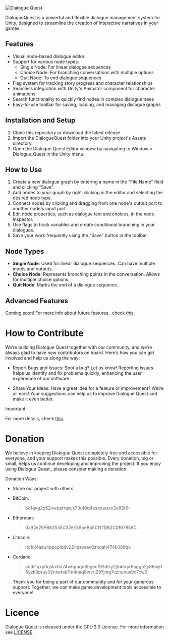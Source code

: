 ![Dialogue Quest](./Logo/DialogueQuest.jpg)

DialogueQuest is a powerful and flexible dialogue management system for Unity, designed to streamline the creation of interactive narratives in your games.

## Features

- Visual node-based dialogue editor
- Support for various node types:
  - Single Node: For linear dialogue sequences
  - Choice Node: For branching conversations with multiple options
  - Quit Node: To end dialogue sequences
- Flag system for tracking story progress and character relationships
- Seamless integration with Unity's Animator component for character animations
- Search functionality to quickly find nodes in complex dialogue trees
- Easy-to-use toolbar for saving, loading, and managing dialogue graphs

## Installation and Setup

1. Clone this repository or download the latest release.
2. Import the DialogueQuest folder into your Unity project's Assets directory.
3. Open the Dialogue Quest Editor window by navigating to Window > Dialogue_Quest in the Unity menu.

## How to Use

1. Create a new dialogue graph by entering a name in the "File Name" field and clicking "Save".
2. Add nodes to your graph by right-clicking in the editor and selecting the desired node type.
3. Connect nodes by clicking and dragging from one node's output port to another node's input port.
4. Edit node properties, such as dialogue text and choices, in the node inspector.
5. Use flags to track variables and create conditional branching in your dialogues.
6. Save your work frequently using the "Save" button in the toolbar.

## Node Types

- **Single Node**: Used for linear dialogue sequences. Can have multiple inputs and outputs.
- **Choice Node**: Represents branching points in the conversation. Allows for multiple choice options.
- **Quit Node**: Marks the end of a dialogue sequence.

## Advanced Features

Coming soon!
For more info about future features , check [this](https://github.com/aydakikio/DialogueQuest/discussions/5).

# How to Contribute

We’re building Dialogue Quest together with our community, and we’re always glad to have new contributors on board. Here’s how you can get involved and help us along the way:

- Report Bugs and Issues: Spot a bug? Let us know! Reporting issues helps us identify and fix problems quickly, enhancing the user experience of our software.
  
- Share Your Ideas: Have a great idea for a feature or improvement? We’re all ears! Your suggestions can help us to improve Dialogue Quest and make it even better.
  
> [!IMPORTANT]
>  
> For more details, check [this](https://github.com/aydakikio/DialogueQuest/blob/main/CONTRIBUTING.md).

# Donation

We believe in keeping Dialogue Quest completely free and accessible for everyone, and your support makes this possible. Every donation, big or small, helps us continue developing and improving the project. If you enjoy using Dialogue Quest , please consider making a donation.

Donation Ways:

   * Share our project with others
  
   * BitCoin:
     
      > bc1qvg2q52vwpzfrqwjx73uf9q4esexwsxx3u63r9r
      
   * Ethereum:
     
      > 0x92e76FB62555C37eE39beBa5Cf17DB2C0f67856C
      
   * Litecoin:
     
      > ltc1ql4aau4ppcplddv224szvsav8zhqah474k009qk
      
   * Cardano:
     
      > addr1qxy0qskx0d74whguqn85gecf93dtry2j54eryr9agg52y86wj06yzk3pruy02ntwtak7m4naq8wvrj297jmg7eznunus9c7cw2
      

     Thank you for being a part of our community and for your generous support. Together, we can make game development tools accessible to everyone!
   

#  Licence 
 Dialogue Quest is released under the GPL-3.0 License. For more information see [LICENSE](https://github.com/aydakikio/DialogueQuest/blob/main/LICENSE).

